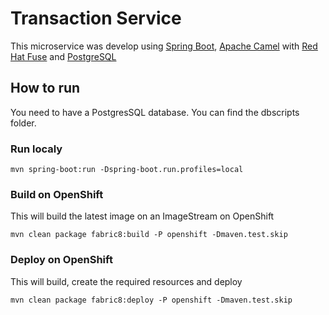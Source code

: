 # Transaction Service

This microservice was develop using [Spring Boot](https://spring.io/projects/spring-boot), [Apache Camel](https://camel.apache.org/) with [Red Hat Fuse](https://www.redhat.com/en/technologies/jboss-middleware/fuse) and [PostgreSQL](https://www.postgresql.org/)


## How to run

You need to have a PostgresSQL database. You can find the dbscripts folder.

### Run localy
```
mvn spring-boot:run -Dspring-boot.run.profiles=local
 ```

### Build on OpenShift

This will build the latest image on an ImageStream on OpenShift

```
mvn clean package fabric8:build -P openshift -Dmaven.test.skip
```

### Deploy on OpenShift

This will build, create the required resources and deploy 

```
mvn clean package fabric8:deploy -P openshift -Dmaven.test.skip
```
